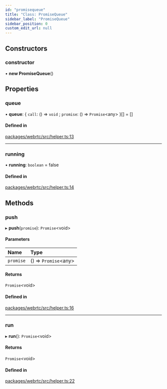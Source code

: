 ```yaml
---
id: "promisequeue"
title: "Class: PromiseQueue"
sidebar_label: "PromiseQueue"
sidebar_position: 0
custom_edit_url: null
---
```


## Constructors

### constructor

• **new PromiseQueue**()

## Properties

### queue

• **queue**: { `call`: () => `void` ; `promise`: () => `Promise`<any\>  }[] = []

#### Defined in

[packages/webrtc/src/helper.ts:13](https://github.com/shinyoshiaki/werift-webrtc/blob/8a77e73/packages/webrtc/src/helper.ts#L13)

___

### running

• **running**: `boolean` = false

#### Defined in

[packages/webrtc/src/helper.ts:14](https://github.com/shinyoshiaki/werift-webrtc/blob/8a77e73/packages/webrtc/src/helper.ts#L14)

## Methods

### push

▸ **push**(`promise`): `Promise`<void\>

#### Parameters

| Name | Type |
| :------ | :------ |
| `promise` | () => `Promise`<any\> |

#### Returns

`Promise`<void\>

#### Defined in

[packages/webrtc/src/helper.ts:16](https://github.com/shinyoshiaki/werift-webrtc/blob/8a77e73/packages/webrtc/src/helper.ts#L16)

___

### run

▸ **run**(): `Promise`<void\>

#### Returns

`Promise`<void\>

#### Defined in

[packages/webrtc/src/helper.ts:22](https://github.com/shinyoshiaki/werift-webrtc/blob/8a77e73/packages/webrtc/src/helper.ts#L22)
